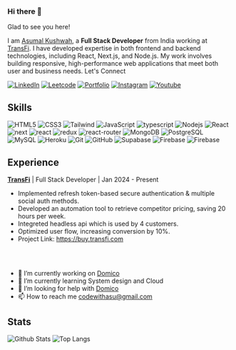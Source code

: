 ### Hi there 👋
Glad to see you here!

I am [Asumal Kushwah](https://asumal.vercel.app), a **Full Stack Developer** from India working at [TransFi](https://transfi.com). I have developed expertise in both frontend and backend technologies, including React, Next.js, and Node.js. My work involves building responsive, high-performance web applications that meet both user and business needs.
Let's Connect

[![LinkedIn](https://img.shields.io/badge/linkedin-%230077B5.svg?style=for-the-badge&logo=linkedin&logoColor=white)](https://www.linkedin.com/in/asumal-kushwah/)
[![Leetcode](https://img.shields.io/badge/leetcode-black?style=for-the-badge&logo=leetcode&logoColor=ffa115)](https://leetcode.com/u/AsumalSingh/)
[![Portfolio](https://img.shields.io/badge/Portfolio-3b5998?style=for-the-badge&logo=google-chrome&logoColor=white)](https://asumal.vercel.app)
[![Instagram](https://img.shields.io/badge/Instagram-e4405f?style=for-the-badge&logo=Instagram&logoColor=white)](https://instagram.com/asumal_singh)
[![Youtube](https://img.shields.io/badge/Youtube-ff0000?style=for-the-badge&logo=Youtube&logoColor=white)](https://www.youtube.com/@asumalkushwah)

## Skills

![HTML5](https://img.shields.io/badge/-HTML5-E34F26?style=for-the-badge&logo=html5&logoColor=white)
![CSS3](https://img.shields.io/badge/-CSS3-1572B6?style=for-the-badge&logo=css3)
![Tailwind](https://img.shields.io/badge/tailwind-0799ed?style=for-the-badge&logo=tailwind-css&logoColor=white)
![JavaScript](https://img.shields.io/badge/-JavaScript-black?style=for-the-badge&logo=javascript)
![typescript](https://img.shields.io/badge/TypeScript-3178C6?style=for-the-badge&logo=typescript&logoColor=white)
![Nodejs](https://img.shields.io/badge/-Nodejs-black?style=for-the-badge&logo=Node.js)
![React](https://img.shields.io/badge/-React-black?style=for-the-badge&logo=react)
![next](https://img.shields.io/badge/Next.js-000000?style=for-the-badge&logo=nextdotjs&logoColor=FFFFFF)
![react](https://img.shields.io/badge/React%20Native-20232A?style=for-the-badge&logo=react&logoColor=61DAFB)
![redux](https://img.shields.io/badge/Redux-593D88?style=for-the-badge&logo=redux&logoColor=white)
![react-router](https://img.shields.io/badge/React_Router-CA4245?style=for-the-badge&logo=react-router&logoColor=white)
![MongoDB](https://img.shields.io/badge/-MongoDB-black?style=for-the-badge&logo=mongodb)
![PostgreSQL](https://img.shields.io/badge/-PostgreSQL-336791?style=for-the-badge&logo=postgresql)
![MySQL](https://img.shields.io/badge/-MySQL-black?style=for-the-badge&logo=mysql)
![Heroku](https://img.shields.io/badge/-Heroku-430098?style=for-the-badge&logo=heroku)
![Git](https://img.shields.io/badge/-Git-black?style=for-the-badge&logo=git)
![GitHub](https://img.shields.io/badge/-GitHub-181717?style=for-the-badge&logo=github)
![Supabase](https://img.shields.io/badge/-Supabase-181717?style=for-the-badge&logo=supabase)
![Firebase](https://img.shields.io/badge/-Firebase-edcb07?style=for-the-badge&logo=firebase&logoColor=white)
![Firebase](https://img.shields.io/badge/-Appwrite-181717?style=for-the-badge&logo=appwrite&logoColor=f00563)

## Experience
**[TransFi](https://transfi.com)** | Full Stack Developer | Jan 2024 - Present

- Implemented refresh token-based secure authentication & multiple social auth methods.
- Developed an automation tool to retrieve competitor pricing, saving 20 hours per week.
- Integreted headless api which is used by 4 customers.
- Optimized user flow, increasing conversion by 10%.
- Project Link: https://buy.transfi.com

<br/>

## 
- 🔭 I’m currently working on [Domico](https://domico.in/)
- 🌱 I’m currently learning System design and Cloud
- 🤝 I’m looking for help with [Domico](https://domico.in/)
- 📫 How to reach me codewithasu@gmail.com


## Stats

![Github Stats](https://github-readme-stats.vercel.app/api?username=AsumalSingh&count_private=true&show_icons=true&include_all_commits=true&theme=prussian&layout=compact)
![Top Langs](https://github-readme-stats.vercel.app/api/top-langs/?username=Adeel91&hide=TeX&layout=compact&theme=prussian)
